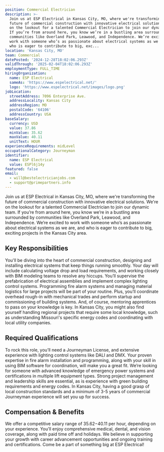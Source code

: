 ```yaml
---
position: Commercial Electrician
description: >-
  Join us at ESP Electrical in Kansas City, MO, where we're transforming the
  future of commercial construction with innovative electrical solutions. We're
  on the lookout for a talented Commercial Electrician to join our dynamic team.
  If you’re from around here, you know we’re in a bustling area surrounded by
  communities like Overland Park, Leawood, and Independence. We’re excited to
  work with someone who’s as passionate about electrical systems as we are, and
  who is eager to contribute to big, exc...
location: 'Kansas City, MO'
team: Commercial
datePosted: '2024-12-28T18:02:06.293Z'
validThrough: '2025-02-04T18:02:06.293Z'
employmentType: FULL_TIME
hiringOrganization:
  name: ESP Electrical
  sameAs: 'https://www.espelectrical.net/'
  logo: 'https://www.espelectrical.net/images/logo.png'
jobLocation:
  streetAddress: 7096 Enterprise Ave.
  addressLocality: Kansas City
  addressRegion: MO
  postalCode: '64106'
  addressCountry: USA
baseSalary:
  currency: USD
  value: 37.86
  minValue: 35.62
  maxValue: 40.11
  unitText: HOUR
experienceRequirements: midLevel
occupationalCategory: Journeyman
identifier:
  name: ESP Electrical
  value: ESPl6j14y
featured: false
email:
  - will@bestelectricianjobs.com
  - support@primepartners.info
---
```




Join us at ESP Electrical in Kansas City, MO, where we're transforming the future of commercial construction with innovative electrical solutions. We're on the lookout for a talented Commercial Electrician to join our dynamic team. If you’re from around here, you know we’re in a bustling area surrounded by communities like Overland Park, Leawood, and Independence. We’re excited to work with someone who’s as passionate about electrical systems as we are, and who is eager to contribute to big, exciting projects in the Kansas City area.

## Key Responsibilities
You'll be diving into the heart of commercial construction, designing and installing electrical systems that keep things running smoothly. Your day will include calculating voltage drop and load requirements, and working closely with BIM modeling teams to resolve any hiccups. You’ll supervise the prefabrication of electrical assemblies and implement complex lighting control systems. Programming fire alarm systems and managing material logistics for large projects will be part of your routine. Plus, you’ll coordinate overhead rough-in with mechanical trades and perform startup and commissioning of building systems. And, of course, mentoring apprentices to pass on your knowledge is key. In Kansas City, you might also find yourself handling regional projects that require some local knowledge, such as understanding Missouri's specific energy codes and coordinating with local utility companies.

## Required Qualifications
To rock this role, you’ll need a Journeyman License, and extensive experience with lighting control systems like DALI and DMX. Your proven expertise in fire alarm installation and programming, along with your skill in using BIM software for coordination, will make you a great fit. We’re looking for someone with advanced knowledge of emergency power systems and certifications in multiple lift equipment types. Strong project management and leadership skills are essential, as is experience with green building requirements and energy codes. In Kansas City, having a good grasp of local construction standards and a minimum of 3-5 years of commercial Journeyman experience will set you up for success.

## Compensation & Benefits
We offer a competitive salary range of $35.62-$40.11 per hour, depending on your experience. You’ll enjoy comprehensive medical, dental, and vision coverage, along with paid time off and holidays. We believe in supporting your growth with career advancement opportunities and ongoing training and certifications. Come be a part of something big at ESP Electrical!
